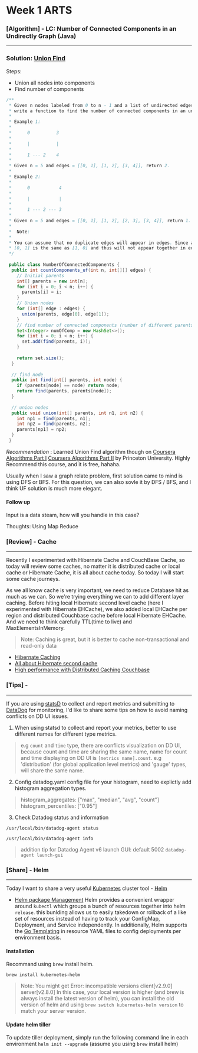 # Week 1 ARTS
### [Algorithm] - LC: Number of Connected Components in an Undirectly Graph (Java)
------
### Solution: [Union Find](https://www.wikiwand.com/en/Disjoint-set_data_structure)
Steps:
* Union all nodes into components
* Find number of components
```java
/**
 * Given n nodes labeled from 0 to n - 1 and a list of undirected edges (each edge is a pair of nodes),
 * write a function to find the number of connected components in an undirected graph.
 *
 * Example 1:
 *
 *      0          3
 *
 *      |          |
 *
 *      1 --- 2    4
 *
 * Given n = 5 and edges = [[0, 1], [1, 2], [3, 4]], return 2.
 *
 * Example 2:
 *
 *      0           4
 *
 *      |           |
 *
 *      1 --- 2 --- 3
 *
 * Given n = 5 and edges = [[0, 1], [1, 2], [2, 3], [3, 4]], return 1.
 *
 *  Note:
 *
 * You can assume that no duplicate edges will appear in edges. Since all edges are undirected,
 * [0, 1] is the same as [1, 0] and thus will not appear together in edges.
 */
 
 public class NumberOfConnectedComponents {
  public int countComponents_uf(int n, int[][] edges) {
    // Initial parents
    int[] parents = new int[n];
    for (int i = 0; i < n; i++) {
      parents[i] = i;
    }
    // Union nodes 
    for (int[] edge : edges) {
      union(parents, edge[0], edge[1]); 
    }
    // find number of connected components (number of different parents), using Set
    Set<Integer> numOfComp = new HashSet<>();
    for (int i = 0; i < n; i++) {
      set.add(find(parents, i));
    }
    
    return set.size();
  }
  
  // find node
  public int find(int[] parents, int node) {
    if (parents[node] == node) return node;
    return find(parents, parents[node]);
  }
  
  // union nodes
  public void union(int[] parents, int n1, int n2) {
    int np1 = find(parents, n1);
    int np2 = find(parents, n2);
    parents[np1] = np2;
  }
 }
```
*Recommendation* : Learned Union Find algorithm though on [Coursera Algorithms Part I](https://www.coursera.org/learn/algorithms-part1) [Coursera Algorithms Part II](https://www.coursera.org/learn/algorithms-part2) by Princeton University. Highly Recommend this course, and it is free, hahaha.

Usually when I saw a graph relate problem, first solution came to mind is using DFS or BFS. For this question, we can also sovle it by DFS / BFS, and I think UF solution is much more elegant.

#### Follow up 
Input is a data steam, how will you handle in this case?

Thoughts:
Using Map Reduce 

### [Review] - Cache
------
Recently I experimented with Hibernate Cache and CouchBase Cache, so today will review some caches, no matter it is distributed cache or local cache or Hibernate Cache, it is all about cache today. So today I will start some cache journeys.

As we all know cache is very important, we need to reduce Database hit as much as we can. So we're trying everything we can to add different layer caching.
Before hiting local Hibernate second level cache (here I experimented with Hibernate EHCache), we also added local EHCache per region and distributed Couchbase cache before local Hibernate EHCache. And we need to think carefully TTL(time to live) and MaxElementsInMemory. 
> Note: Caching is great, but it is better to cache non-transactional and read-only data

* [Hibernate Caching](https://www.tutorialspoint.com/hibernate/hibernate_caching.htm)
* [All about Hibernate second cache](https://dzone.com/articles/all-about-hibernate-second)
* [High performance with Distributed Caching Couchbase](http://info.couchbase.com/rs/302-GJY-034/images/High_Performance_With_Distributed_Caching_Couchbase.pdf)

### [Tips] - 
------
If you are using [statsD](https://github.com/etsy/statsd) to collect and report metrics and submitting to [DataDog](https://github.com/datadog) for monitoring, I'd like to share some tips on how to avoid naming conflicts on DD UI issues. 

1. When using statsd to collect and report your metrics, better to use different names for different type metrics.
> e.g `count` and `time` type, there are conflicts visualization on DD UI, because count and time are sharing the same name, name for count and time displaying on DD UI is `[metrics name].count`.
> e.g 'distribution' (for global application level metrics) and 'gauge' types, will share the same name. 

2. Config datadog.yaml config file for your histogram, need to explictly add histogram aggregation types. 
> histogram_aggregates: ["max", "median", "avg", "count"] 
histogram_percentiles: ["0.95"]

3. Check Datadog status and information

`/usr/local/bin/datadog-agent status`

`/usr/local/bin/datadog-agent info`

> addition tip for Datadog Agent v6 launch GUI: default 5002
`datadog-agent launch-gui`


### [Share] - Helm
------
Today I want to share a very useful [Kubernetes](https://github.com/kubernetes/kubernetes) cluster tool - [Helm](https://github.com/kubernetes/helm)
* [Helm package Management](https://medium.com/@gajus/the-missing-ci-cd-kubernetes-component-helm-package-manager-1fe002aac680)
Helm provides a convenient wrapper around `kubectl` which groups a bunch of resources together into helm `release`. this bunlding allows us to easily takedown or rollback of a like set of resources instead of having to track your ConfigMap, Deployment, and Service independently. In additionally, Helm supports the [Go Templating](https://golang.org/pkg/text/template/) in resource YAML files to config deployments per environment basis.

#### Installation
Recommand using `brew` install helm.

`brew install kubernetes-helm`
> Note: You might get Error: incompatible versions client[v2.9.0] server[v2.8.0]
In this case, your local version is higher (and brew is always install the latest version of helm), you can install the old version of helm and using `brew switch kubernetes-helm version` to match your server version.

#### Update helm tiller
To update tiller deployment, simply run the following command line in each environment
`helm init --upgrade` (assume you using `brew` install helm)


